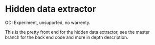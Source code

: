 # Hidden data extractor

ODI Experiment, unsuported, no warrenty.

This is the pretty front end for the hidden data extractor, see the master branch for the back end code and more in depth description.
